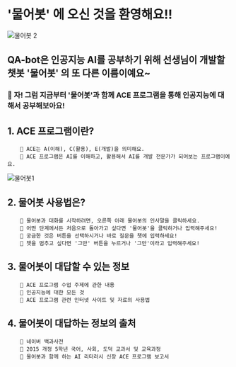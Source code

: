 # **'물어봇'** 에 오신 것을 환영해요!!

![물어봇 2](https://user-images.githubusercontent.com/81283008/128823697-ef5ff547-c90b-485c-aa1d-299594aa37de.PNG)

## **QA-bot**은 인공지능 AI를 공부하기 위해 선생님이 개발할 챗봇 **'물어봇'** 의 또 다른 이름이예요~




### 📢 자! 그럼 지금부터 '물어봇'과 함께 ACE 프로그램을 통해 인공지능에 대해서 공부해보아요!




## 1. ACE 프로그램이란?

        📍 ACE는 A(이해), C(활용), E(개발)을 의미해요.
        📍 ACE 프로그램은 AI를 이해하고, 활용해서 AI를 개발 전문가가 되어보는 프로그램이예요.

![물어봇1](https://user-images.githubusercontent.com/81283008/128823031-a650e62a-5321-4a20-bc06-53715353332e.png)


## 2. 물어봇 사용법은?

        📍 물어봇과 대화를 시작하려면, 오른쪽 아래 물어봇의 인사말을 클릭하세요.
        📍 어떤 단계에서든 처음으로 돌아가고 싶다면 '물어봇'을 클릭하거나 입력해주세요!
        📍 궁금한 것은 버튼을 선택하시거나 바로 질문을 챗에 입력하세요! 
        📍 챗을 멈추고 싶다면 '그만' 버튼을 누르거나 '그만'이라고 입력해주세요!

## 3. 물어봇이 대답할 수 있는 정보

        📍 ACE 프로그램 수업 주제에 관한 내용
        📍 인공지능에 대한 모든 것
        📍 ACE 프로그램 관련 인터넷 사이트 및 자료의 사용법

## 4. 물어봇이 대답하는 정보의 출처

        📍 네이버 백과사전
        📍 2015 개정 5학년 국어, 사회, 도덕 교과서 및 교육과정
        📍 물어봇과 함께 하는 AI 리터러시 신장 ACE 프로그램 보고서
